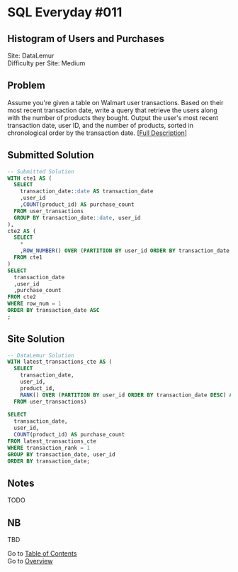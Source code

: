 # SQL Everyday \#011

## Histogram of Users and Purchases

Site: DataLemur\
Difficulty per Site: Medium

## Problem

Assume you're given a table on Walmart user transactions. Based on their most recent transaction date, write a query that retrieve the users along with the number of products they bought. Output the user's most recent transaction date, user ID, and the number of products, sorted in chronological order by the transaction date. [[Full Description](https://datalemur.com/questions/histogram-users-purchases)]

## Submitted Solution

```sql
-- Submitted Solution
WITH cte1 AS (
  SELECT
    transaction_date::date AS transaction_date
    ,user_id
    ,COUNT(product_id) AS purchase_count
  FROM user_transactions
  GROUP BY transaction_date::date, user_id
),
cte2 AS (
  SELECT
    *
    ,ROW_NUMBER() OVER (PARTITION BY user_id ORDER BY transaction_date DESC) AS row_num
  FROM cte1
)
SELECT
  transaction_date
  ,user_id
  ,purchase_count
FROM cte2
WHERE row_num = 1
ORDER BY transaction_date ASC
;
```

## Site Solution

```sql
-- DataLemur Solution
WITH latest_transactions_cte AS (
  SELECT 
    transaction_date, 
    user_id, 
    product_id, 
    RANK() OVER (PARTITION BY user_id ORDER BY transaction_date DESC) AS transaction_rank 
  FROM user_transactions) 
  
SELECT 
  transaction_date, 
  user_id,
  COUNT(product_id) AS purchase_count
FROM latest_transactions_cte
WHERE transaction_rank = 1 
GROUP BY transaction_date, user_id
ORDER BY transaction_date;
```

## Notes

TODO

## NB

TBD

Go to [Table of Contents](/README.md#contents)\
Go to [Overview](/README.md)
